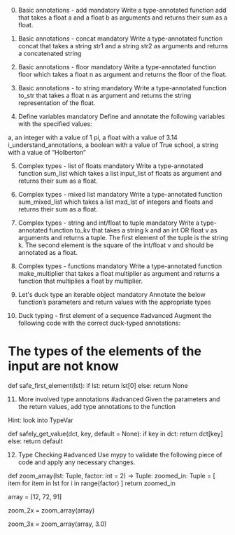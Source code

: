 0. Basic annotations - add
mandatory
Write a type-annotated function add that takes a float a and a float b as arguments and returns their sum as a float.


1. Basic annotations - concat
mandatory
Write a type-annotated function concat that takes a string str1 and a string str2 as arguments and returns a concatenated string

2. Basic annotations - floor
mandatory
Write a type-annotated function floor which takes a float n as argument and returns the floor of the float.

3. Basic annotations - to string
mandatory
Write a type-annotated function to_str that takes a float n as argument and returns the string representation of the float.

4. Define variables
mandatory
Define and annotate the following variables with the specified values:

a, an integer with a value of 1
pi, a float with a value of 3.14
i_understand_annotations, a boolean with a value of True
school, a string with a value of “Holberton”

5. Complex types - list of floats
mandatory
Write a type-annotated function sum_list which takes a list input_list of floats as argument and returns their sum as a float.

6. Complex types - mixed list
mandatory
Write a type-annotated function sum_mixed_list which takes a list mxd_lst of integers and floats and returns their sum as a float.

7. Complex types - string and int/float to tuple
mandatory
Write a type-annotated function to_kv that takes a string k and an int OR float v as arguments and returns a tuple. The first element of the tuple is the string k. The second element is the square of the int/float v and should be annotated as a float.

8. Complex types - functions
mandatory
Write a type-annotated function make_multiplier that takes a float multiplier as argument and returns a function that multiplies a float by multiplier.

9. Let's duck type an iterable object
mandatory
Annotate the below function’s parameters and return values with the appropriate types

10. Duck typing - first element of a sequence
#advanced
Augment the following code with the correct duck-typed annotations:

# The types of the elements of the input are not know
def safe_first_element(lst):
    if lst:
        return lst[0]
    else:
        return None


11. More involved type annotations
#advanced
Given the parameters and the return values, add type annotations to the function

Hint: look into TypeVar

def safely_get_value(dct, key, default = None):
    if key in dct:
        return dct[key]
    else:
        return default

12. Type Checking
#advanced
Use mypy to validate the following piece of code and apply any necessary changes.

def zoom_array(lst: Tuple, factor: int = 2) -> Tuple:
    zoomed_in: Tuple = [
        item for item in lst
        for i in range(factor)
    ]
    return zoomed_in


array = [12, 72, 91]

zoom_2x = zoom_array(array)

zoom_3x = zoom_array(array, 3.0)